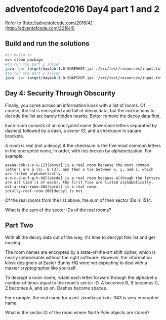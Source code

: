 # adventofcode2016 Day4 part 1 and 2
Refer to [http://adventofcode.com/2016/4](http://adventofcode.com/2016/4)

## Build and run the solutions
```bash
#to build it
mvn clean package
#to run the part 1 solver
java -jar target/day4ab-1.0-SNAPSHOT.jar ./src/test/resources/input.txt false
#to run the part 2 solver
java -jar target/day4ab-1.0-SNAPSHOT.jar ./src/test/resources/input.txt true
```
## Day 4: Security Through Obscurity

Finally, you come across an information kiosk with a list of rooms. Of course, the list is encrypted and full of decoy data, but the instructions to decode the list are barely hidden nearby. Better remove the decoy data first.

Each room consists of an encrypted name (lowercase letters separated by dashes) followed by a dash, a sector ID, and a checksum in square brackets.

A room is real (not a decoy) if the checksum is the five most common letters in the encrypted name, in order, with ties broken by alphabetization. For example:

    aaaaa-bbb-z-y-x-123[abxyz] is a real room because the most common letters are a (5), b (3), and then a tie between x, y, and z, which are listed alphabetically.
    a-b-c-d-e-f-g-h-987[abcde] is a real room because although the letters are all tied (1 of each), the first five are listed alphabetically.
    not-a-real-room-404[oarel] is a real room.
    totally-real-room-200[decoy] is not.

Of the real rooms from the list above, the sum of their sector IDs is 1514.

What is the sum of the sector IDs of the real rooms?

## Part Two

With all the decoy data out of the way, it's time to decrypt this list and get moving.

The room names are encrypted by a state-of-the-art shift cipher, which is nearly unbreakable without the right software. However, the information kiosk designers at Easter Bunny HQ were not expecting to deal with a master cryptographer like yourself.

To decrypt a room name, rotate each letter forward through the alphabet a number of times equal to the room's sector ID. A becomes B, B becomes C, Z becomes A, and so on. Dashes become spaces.

For example, the real name for qzmt-zixmtkozy-ivhz-343 is very encrypted name.

What is the sector ID of the room where North Pole objects are stored?
